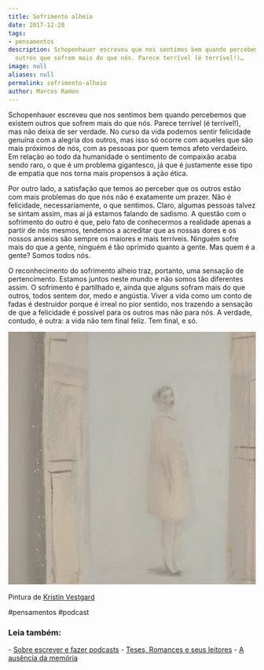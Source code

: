```yaml
---
title: Sofrimento alheio
date: 2017-12-20
tags:
- pensamentos
description: Schopenhauer escreveu que nos sentimos bem quando percebemos que existem
  outros que sofrem mais do que nós. Parece terrível (é terrível!)…
image: null
aliases: null
permalink: sofrimento-alheio
author: Marcos Ramon
---
```

Schopenhauer escreveu que nos sentimos bem quando percebemos que existem outros que sofrem mais do que nós. Parece terrível (é terrível!), mas não deixa de ser verdade. No curso da vida podemos sentir felicidade genuína com a alegria dos outros, mas isso só ocorre com aqueles que são mais próximos de nós, com as pessoas por quem temos afeto verdadeiro. Em relação ao todo da humanidade o sentimento de compaixão acaba sendo raro, o que é um problema gigantesco, já que é justamente esse tipo de empatia que nos torna mais propensos à ação ética.

Por outro lado, a satisfação que temos ao perceber que os outros estão com mais problemas do que nós não é exatamente um prazer. Não é felicidade, necessariamente, o que sentimos. Claro, algumas pessoas talvez se sintam assim, mas aí já estamos falando de sadismo. A questão com o sofrimento do outro é que, pelo fato de conhecermos a realidade apenas a partir de nós mesmos, tendemos a acreditar que as nossas dores e os nossos anseios são sempre os maiores e mais terríveis. Ninguém sofre mais do que a gente, ninguém é tão oprimido quanto a gente. Mas quem é a gente? Somos todos nós.

O reconhecimento do sofrimento alheio traz, portanto, uma sensação de pertencimento. Estamos juntos neste mundo e não somos tão diferentes assim. O sofrimento é partilhado e, ainda que alguns sofram mais do que outros, todos sentem dor, medo e angústia. Viver a vida como um conto de fadas é destruidor porque é irreal no pior sentido, nos trazendo a sensação de que a felicidade é possível para os outros mas não para nós. A verdade, contudo, é outra: a vida não tem final feliz. Tem final, e só.

<img src="/assets/img/sofrimento-alheio-medium.jpeg">

Pintura de [Kristin Vestgard](http://www.kristinvestgard.com/paintings.html)


#pensamentos #podcast

<h3>Leia também:</h3>
- <a href="/sobre-escrever-e-fazer-podcasts">Sobre escrever e fazer podcasts</a>
- <a href="/teses-romances-e-seus-leitores">Teses, Romances e seus leitores</a>
- <a href="/a-ausencia-da-memoria">A ausência da memória</a>
